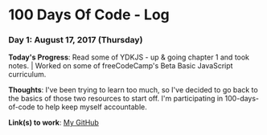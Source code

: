 # 100 Days Of Code - Log

### Day 1: August 17, 2017 (Thursday)

**Today's Progress**: Read some of YDKJS - up & going chapter 1 and took notes. | Worked on some of freeCodeCamp's Beta Basic JavaScript curriculum. 

**Thoughts**: I've been trying to learn too much, so I've decided to go back to the basics of those two resources to start off. I'm participating in 100-days-of-code to help keep myself accountable.

**Link(s) to work**: [My GitHub](https://github.com/TexasBullet26)
